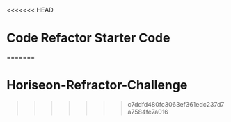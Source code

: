 <<<<<<< HEAD
# Code Refactor Starter Code
=======
# Horiseon-Refractor-Challenge
>>>>>>> c7ddfd480fc3063ef361edc237d7a7584fe7a016
